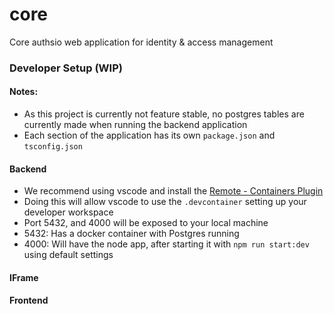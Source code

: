 # core

Core authsio web application for identity & access management

### Developer Setup (WIP)

#### Notes:

- As this project is currently not feature stable, no postgres tables are currently made when running the backend application
- Each section of the application has its own `package.json` and `tsconfig.json`

#### Backend

- We recommend using vscode and install the [Remote - Containers Plugin](https://marketplace.visualstudio.com/items?itemName=ms-vscode-remote.remote-containers)
- Doing this will allow vscode to use the `.devcontainer` setting up your developer workspace
- Port 5432, and 4000 will be exposed to your local machine
- 5432: Has a docker container with Postgres running
- 4000: Will have the node app, after starting it with `npm run start:dev` using default settings

#### IFrame

#### Frontend
